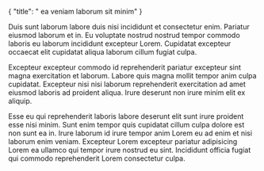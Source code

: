 {
  "title": " ea veniam laborum sit minim"
}

Duis sunt laborum labore duis nisi incididunt et consectetur enim. Pariatur eiusmod laborum et in. Eu voluptate nostrud nostrud tempor commodo laboris eu laborum incididunt excepteur Lorem. Cupidatat excepteur occaecat elit cupidatat aliqua laborum cillum fugiat culpa.

Excepteur excepteur commodo id reprehenderit pariatur excepteur sint magna exercitation et laborum. Labore quis magna mollit tempor anim culpa cupidatat. Excepteur nisi nisi laborum reprehenderit exercitation ad amet eiusmod laboris ad proident aliqua. Irure deserunt non irure minim elit ex aliquip.

Esse eu qui reprehenderit laboris labore deserunt elit sunt irure proident esse nisi minim. Sunt enim tempor quis cupidatat cillum culpa dolore est non sunt ea in. Irure laborum id irure tempor anim Lorem eu ad enim et nisi laborum enim veniam. Excepteur Lorem excepteur pariatur adipisicing Lorem ea ullamco qui tempor irure nostrud eu sint. Incididunt officia fugiat qui commodo reprehenderit Lorem consectetur culpa.